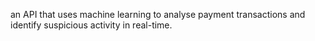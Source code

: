an API that uses machine learning to analyse payment transactions and identify suspicious activity in real-time.

